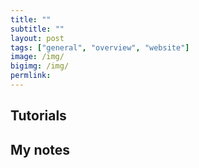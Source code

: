 ```yaml
---
title: ""
subtitle: ""
layout: post
tags: ["general", "overview", "website"]
image: /img/
bigimg: /img/
permlink:
---
```


## Tutorials


## My notes
